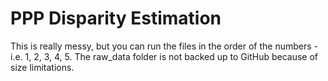 # PPP Disparity Estimation

This  is really messy, but you can run the files in the order of the numbers - i.e. 1, 2, 3, 4, 5. The raw_data folder is not backed up to GitHub because of size limitations.
